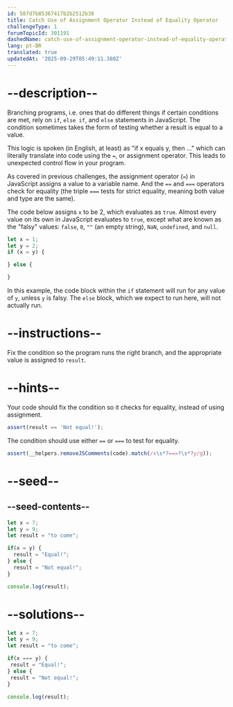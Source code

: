 ```yaml
---
id: 587d7b85367417b2b2512b38
title: Catch Use of Assignment Operator Instead of Equality Operator
challengeType: 1
forumTopicId: 301191
dashedName: catch-use-of-assignment-operator-instead-of-equality-operator
lang: pt-BR
translated: true
updatedAt: '2025-09-29T05:49:11.380Z'
---
```


# --description--

Branching programs, i.e. ones that do different things if certain conditions are met, rely on `if`, `else if`, and `else` statements in JavaScript. The condition sometimes takes the form of testing whether a result is equal to a value.

This logic is spoken (in English, at least) as "if x equals y, then ..." which can literally translate into code using the `=`, or assignment operator. This leads to unexpected control flow in your program.

As covered in previous challenges, the assignment operator (`=`) in JavaScript assigns a value to a variable name. And the `==` and `===` operators check for equality (the triple `===` tests for strict equality, meaning both value and type are the same).

The code below assigns `x` to be 2, which evaluates as `true`. Almost every value on its own in JavaScript evaluates to `true`, except what are known as the "falsy" values: `false`, `0`, `""` (an empty string), `NaN`, `undefined`, and `null`.

```js
let x = 1;
let y = 2;
if (x = y) {

} else {

}
```

In this example, the code block within the `if` statement will run for any value of `y`, unless `y` is falsy. The `else` block, which we expect to run here, will not actually run.

# --instructions--

Fix the condition so the program runs the right branch, and the appropriate value is assigned to `result`.

# --hints--

Your code should fix the condition so it checks for equality, instead of using assignment.

```js
assert(result == 'Not equal!');
```

The condition should use either `==` or `===` to test for equality.

```js
assert(__helpers.removeJSComments(code).match(/x\s*?===?\s*?y/g));
```

# --seed--

## --seed-contents--

```js
let x = 7;
let y = 9;
let result = "to come";

if(x = y) {
  result = "Equal!";
} else {
  result = "Not equal!";
}

console.log(result);
```

# --solutions--

```js
let x = 7;
let y = 9;
let result = "to come";

if(x === y) {
 result = "Equal!";
} else {
 result = "Not equal!";
}

console.log(result);
```
